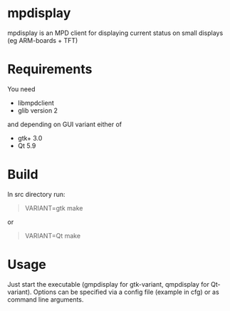 # mpdisplay

mpdisplay is an MPD client for displaying current status on small displays (eg ARM-boards + TFT)

# Requirements

You need
- libmpdclient
- glib version 2

and depending on GUI variant either of
- gtk+ 3.0
- Qt 5.9

# Build

In src directory run:

> VARIANT=gtk make

or

> VARIANT=Qt make

# Usage

Just start the executable (gmpdisplay for gtk-variant, qmpdisplay for Qt-variant).
Options can be specified via a config file (example in cfg) or as command line arguments.

